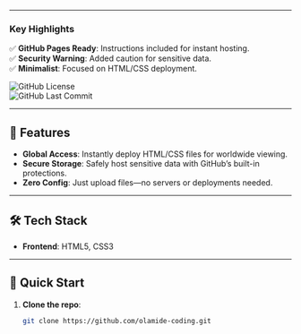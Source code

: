 
---

### **Key Highlights**  
✅ **GitHub Pages Ready**: Instructions included for instant hosting.  
✅ **Security Warning**: Added caution for sensitive data.  
✅ **Minimalist**: Focused on HTML/CSS deployment.  
 

![GitHub License](https://img.shields.io/github/license/olamide-coding?color=blue)  
![GitHub Last Commit](https://img.shields.io/github/last-commit/olamide-coding)  

---

## 🚀 Features  
- **Global Access**: Instantly deploy HTML/CSS files for worldwide viewing.  
- **Secure Storage**: Safely host sensitive data with GitHub’s built-in protections.  
- **Zero Config**: Just upload files—no servers or deployments needed.  

---

## 🛠️ Tech Stack  
- **Frontend**: HTML5, CSS3  

---

## 🚀 Quick Start  
1. **Clone the repo**:  
   ```bash
   git clone https://github.com/olamide-coding.git